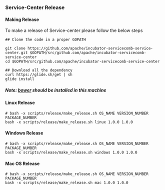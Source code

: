 ### Service-Center Release

#### Making Release

To make a release of Service-center please follow the below steps

```
## Clone the code in a proper GOPATH

git clone https://github.com/apache/incubator-servicecomb-service-center.git $GOPATH/src/github.com/apache/incubator-servicecomb-service-center
cd $GOPATH/src/github.com/apache/incubator-servicecomb-service-center

## Download all the dependency
curl https://glide.sh/get | sh
glide install
```

##### Note: [bower](https://www.npmjs.com/package/bower) should be installed in this machine

#### Linux Release

```
# bash -x scripts/release/make_release.sh OS_NAME VERSION_NUMBER PACKAGE_NUMBER
bash -x scripts/release/make_release.sh linux 1.0.0 1.0.0
```

#### Windows Release

```
# bash -x scripts/release/make_release.sh OS_NAME VERSION_NUMBER PACKAGE_NUMBER
bash -x scripts/release/make_release.sh windows 1.0.0 1.0.0
```

#### Mac OS Release

```
# bash -x scripts/release/make_release.sh OS_NAME VERSION_NUMBER PACKAGE_NUMBER
bash -x scripts/release/make_release.sh mac 1.0.0 1.0.0
```

